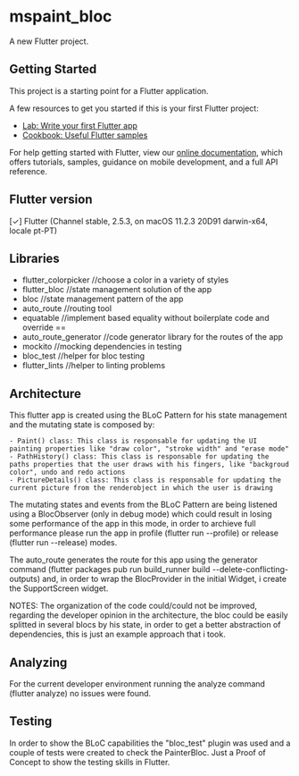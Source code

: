 # mspaint_bloc

A new Flutter project.

## Getting Started

This project is a starting point for a Flutter application.

A few resources to get you started if this is your first Flutter project:

- [Lab: Write your first Flutter app](https://flutter.dev/docs/get-started/codelab)
- [Cookbook: Useful Flutter samples](https://flutter.dev/docs/cookbook)

For help getting started with Flutter, view our
[online documentation](https://flutter.dev/docs), which offers tutorials,
samples, guidance on mobile development, and a full API reference.

## Flutter version

[✓] Flutter (Channel stable, 2.5.3, on macOS 11.2.3 20D91 darwin-x64, locale pt-PT)


## Libraries

- flutter_colorpicker      //choose a color in a variety of styles
- flutter_bloc             //state management solution of the app
- bloc                     //state management pattern of the app
- auto_route               //routing tool 
- equatable                //implement based equality without boilerplate code and override == 
- auto_route_generator     //code generator library for the routes of the app
- mockito                  //mocking dependencies in testing
- bloc_test                //helper for bloc testing
- flutter_lints            //helper to linting problems

## Architecture

This flutter app is created using the BLoC Pattern for his state management and the mutating state is composed by:

    - Paint() class: This class is responsable for updating the UI painting properties like "draw color", "stroke width" and "erase mode"
    - PathHistory() class: This class is responsable for updating the paths properties that the user draws with his fingers, like "backgroud color", undo and redo actions
    - PictureDetails() class: This class is responsable for updating the current picture from the renderobject in which the user is drawing

The mutating states and events from the BLoC Pattern are being listened using a BlocObserver (only in debug mode) which could result in losing some performance of the app in this mode, in order to archieve full performance please run the app in profile (flutter run --profile) or release (flutter run --release) modes.

The auto_route generates the route for this app using the generator command (flutter packages pub run build_runner build --delete-conflicting-outputs) and, in order to wrap the BlocProvider in the initial Widget, i create the SupportScreen widget.

NOTES: The organization of the code could/could not be improved, regarding the developer opinion in the architecture, the bloc could be easily splitted in several blocs by his state, in order to get a better abstraction of dependencies, this is just an example approach that i took.

## Analyzing

For the current developer environment running the analyze command (flutter analyze) no issues were found.

## Testing

In order to show the BLoC capabilities the "bloc_test" plugin was used and a couple of tests were created to check the PainterBloc. 
Just a Proof of Concept to show the testing skills in Flutter.